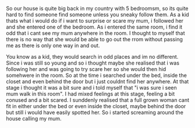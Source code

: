 

<p>
    So our house is quite big back in my country with 5 bedroomsm, so its quite hard to find someone find someone unless you sneaky follow them.
    As a kid thats what i would do if i want to surprise or scare my mum, i followed her and she entered one of the bedroom. As i entered the same room,
    i find it odd that i cant see my mum anywhere in the room. I thought to myself that there is no way that she would be able to go out the rrom without passing me
    as there is only one way in and out.
</p>

<p>
    You know as a kid, they would search in odd places and im no different. Since i was still so young and so i thought maybe she realised that i was following her and was going to
    try scare her so she would then hid somehwere in the room. So at the time i searched under the bed, inside the closet and even behind the door but i just couldnt find her anywhere. 
    At that stage i thought it was a bit sure and i told myself that "i was sure i seen mum walk in this room". I had mixed feelings at this stage, feeling a bit conused and a bit scared.
    I sunddenly realised that a full grown woman cant fit in either under the bed or even inside the closet, maybe behind the door but still i would have easily spotted her. So i started screaming 
    around the house calling my mum.
</p>
